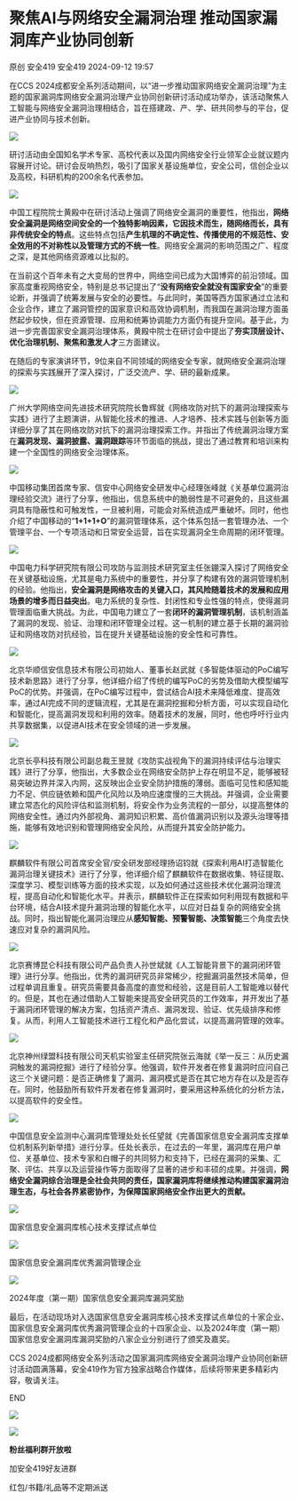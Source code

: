 #  聚焦AI与网络安全漏洞治理 推动国家漏洞库产业协同创新   
原创 安全419  安全419   2024-09-12 19:57  
  
在CCS 2024成都安全系列活动期间，以“进一步推动国家网络安全漏洞治理”为主题的国家漏洞库网络安全漏洞治理产业协同创新研讨活动成功举办，该活动聚焦人工智能与网络安全漏洞治理相结合，旨在搭建政、产、学、研共同参与的平台，促进产业协同与技术创新。  
  
  
![](https://mmbiz.qpic.cn/mmbiz_jpg/9lmiax2vemgh2c6C7JdC7RHNskBY1kEIzgFHULbbHkJODW8EG4Lh9AumP4k7gYod7CJPFlmDjAHicGJ65t4bWccw/640?wx_fmt=jpeg&from=appmsg "")  
  
  
研讨活动由全国知名学术专家、高校代表以及国内网络安全行业领军企业就议题内容展开讨论。研讨会反响热烈，吸引了国家关基设施单位，安全公司，信创企业以及高校，科研机构的200余名代表参加。  
  
  
![](https://mmbiz.qpic.cn/mmbiz_jpg/9lmiax2vemgh2c6C7JdC7RHNskBY1kEIzt98sd1Fj39dTJb4rKDxLrSRpmypnh0qVxmN1RkToQMOEhO1pKEekbA/640?wx_fmt=jpeg&from=appmsg "")  
  
  
中国工程院院士黄殿中在研讨活动上强调了网络安全漏洞的重要性，他指出，**网络安全漏洞是网络空间安全的一个独特影响因素，它因技术而生，随网络而长，具有非传统安全的特点**。这些特点包括**产生机理的不确定性、传播使用的不规范性、安全效用的不对称性以及管理方式的不统一性**。网络安全漏洞的影响范围之广、程度之深，是其他网络资源难以比拟的。  
  
  
在当前这个百年未有之大变局的世界中，网络空间已成为大国博弈的前沿领域。国家高度重视网络安全，特别是总书记提出了“**没有网络安全就没有国家安全**”的重要论断，并强调了统筹发展与安全的必要性。与此同时，美国等西方国家通过立法和企业合作，建立了漏洞管控的国家意识和高效协调机制，而我国在漏洞治理方面虽然起步较快，但在资源管理、应用和统筹协调能力方面仍有提升空间。基于此，为进一步完善国家安全漏洞治理体系，黄殿中院士在研讨会中提出了**夯实顶层设计、优化治理机制、聚焦和激发人才**三方面建议。  
  
  
在随后的专家演讲环节，9位来自不同领域的网络安全专家，就网络安全漏洞治理的探索与实践展开了深入探讨，广泛交流产、学、研的最新成果。  
  
  
![](https://mmbiz.qpic.cn/mmbiz_jpg/9lmiax2vemgh2c6C7JdC7RHNskBY1kEIz32Tpxobc85CyYDrexM1OyFXTbLD4E57PfiaibPIt2dibAgM2RnugIofAA/640?wx_fmt=jpeg&from=appmsg "")  
  
  
广州大学网络空间先进技术研究院院长鲁辉就《网络攻防对抗下的漏洞治理探索与实践》进行了主题演讲，从智能化技术的推进、人才培养、技术实践与创新等方面详细分享了其在网络攻防对抗下的漏洞治理探索工作。并指出了传统漏洞治理方案在**漏洞发现、漏洞披露、漏洞跟踪**等环节面临的挑战，提出了通过教育和培训来构建一个全国性的网络安全治理体系。  
  
  
![](https://mmbiz.qpic.cn/mmbiz_jpg/9lmiax2vemgh2c6C7JdC7RHNskBY1kEIzfficLzAACaEu8GKSg8QMicHlzd1NWEhwpzlcEmxyDpKXP0ibM55fFhOWQ/640?wx_fmt=jpeg&from=appmsg "")  
  
  
中国移动集团首席专家、信安中心网络安全研发中心经理张峰就《关基单位漏洞治理经验交流》进行了分享，他指出，信息系统中的脆弱性是不可避免的，且这些漏洞具有隐蔽性和可触发性，一旦被利用，可能会对系统造成严重破坏。同时，他也介绍了中国移动的“**1+1+1+O**”的漏洞管理体系，这个体系包括一套管理办法、一个管理平台、一个专项活动和日常安全运营，旨在实现漏洞全生命周期的闭环管理。  
  
  
![](https://mmbiz.qpic.cn/mmbiz_jpg/9lmiax2vemgh2c6C7JdC7RHNskBY1kEIzdxFGPBKVFq0ibvjYWQEtfMT4zXjC1g0HoG4EEibrDibdvqLV2Eiaml8rCg/640?wx_fmt=jpeg&from=appmsg "")  
  
  
中国电力科学研究院有限公司攻防与监测技术研究室主任张錋深入探讨了网络安全在关键基础设施，尤其是电力系统中的重要性，并分享了构建有效的漏洞管理机制的经验。他指出，**安全漏洞是网络攻击的关键入口，其风险随着技术的发展和应用场景的增多而日益突出**。电力系统的复杂性、封闭性和专业性强的特点，使得漏洞管理面临重大挑战。为此，中国电力建立了一套**闭环的漏洞管理机制**，该机制涵盖了漏洞的发现、验证、治理和闭环管理全过程。这一机制的建立基于长期的漏洞验证和网络攻防对抗经验，旨在提升关键基础设施的安全性和可靠性。  
  
  
![](https://mmbiz.qpic.cn/mmbiz_jpg/9lmiax2vemgh2c6C7JdC7RHNskBY1kEIzIhqMNpF1YcnxyfZpJMJROLFgQzwCLuMib3v5jqUYaAGvtR60yYG7TPQ/640?wx_fmt=jpeg&from=appmsg "")  
  
  
北京华顺信安信息技术有限公司初始人、董事长赵武就《多智能体驱动的PoC编写技术新思路》进行了分享，他详细介绍了传统的编写PoC的劣势及借助大模型编写PoC的优势。并强调，在PoC编写过程中，尝试结合AI技术来降低难度、提高效率，通过AI完成不同的逻辑流程，尤其是在漏洞挖掘和分析方面，可以实现自动化和智能化，提高漏洞发现和利用的效率。随着技术的发展，同时，他也呼吁行业内共享数据集，以促进AI技术在安全领域的进一步发展。  
  
  
![](https://mmbiz.qpic.cn/mmbiz_jpg/9lmiax2vemgh2c6C7JdC7RHNskBY1kEIzLDNWGicuSFb68E2MIwicIoEv0d6pElVZMMmKd66xRHr1RICm2smgDynQ/640?wx_fmt=jpeg&from=appmsg "")  
  
  
北京长亭科技有限公司副总裁王昱就《攻防实战视角下的漏洞持续评估与治理实践》进行了分享，他指出，大多数企业在网络安全防护上存在明显不足，能够被轻易突破边界并深入内网，这反映出企业安全防护措施的薄弱。面临可见性和感知能力不足、供应链依赖和国产化风险以及响应速度慢的三大挑战。并强调，企业需要建立常态化的风险评估和监测机制，将安全作为业务流程的一部分，以提高整体的网络安全性。通过内外部视角、漏洞知识积累、高价值漏洞识别以及源头治理等措施，能够有效地识别和管理网络安全风险，从而提升其安全防护能力。  
  
  
![](https://mmbiz.qpic.cn/mmbiz_jpg/9lmiax2vemgh2c6C7JdC7RHNskBY1kEIzbvxt1qqsibzWTBmmsSeibb5FQwFAsLtDw28a39ZmkcwXq9DiaUvTXWRaA/640?wx_fmt=jpeg&from=appmsg "")  
  
  
麒麟软件有限公司首席安全官/安全研发部经理扬诏钧就《探索利用AI打造智能化漏洞治理关键技术》进行了分享，他详细介绍了麒麟软件在数据收集、特征提取、深度学习、模型训练等方面的技术实现，以及如何通过这些技术优化漏洞治理流程，提高自动化和智能化水平。并表示，麒麟软件正在探索如何利用现有数据和平台环境，结合AI技术提升漏洞治理的智能化水平，以应对日益复杂的网络安全挑战。同时，指出智能化漏洞治理应从**感知智能、预警智能、决策智能**三个角度去快速应对复杂的漏洞风险。  
  
  
![](https://mmbiz.qpic.cn/mmbiz_jpg/9lmiax2vemgh2c6C7JdC7RHNskBY1kEIzq4zlbyyRtaFADNqj0yiacibCgkT0fVxplOIA8ZYfnd0GIxtFSic9QQnbA/640?wx_fmt=jpeg&from=appmsg "")  
  
  
北京赛博昆仑科技有限公司产品负责人孙世斌就《人工智能背景下的漏洞闭环管理》进行分享。他指出，优秀的漏洞研究员非常稀少，挖掘漏洞虽然技术简单，但过程单调且重复。研究员需要具备高度的直觉和经验，这是目前人工智能难以替代的。但是，其也在通过借助人工智能来提高安全研究员的工作效率，并开发出了基于漏洞闭环管理的解决方案，包括资产清点、漏洞发现、验证、优先级排序和修复。从而，利用人工智能技术进行工程化和产品化尝试，以提高漏洞管理的效率。  
  
  
![](https://mmbiz.qpic.cn/mmbiz_jpg/9lmiax2vemgh2c6C7JdC7RHNskBY1kEIzP4ViatKbdYjCicBNo1jPyic3US7KA77UrYbx6Lt0MXNhjaDiakI4AeRx5w/640?wx_fmt=jpeg&from=appmsg "")  
  
  
北京神州绿盟科技有限公司天机实验室主任研究院张云海就《举一反三：从历史漏洞触发的漏洞挖掘》进行了经验分享。他强调，软件开发者在修复漏洞时应问自己这三个关键问题：是否正确修复了漏洞、漏洞模式是否在其它地方存在以及是否存在。同时，他鼓励所有软件开发者在修复漏洞时，要采用这种系统化的分析方法，以提高软件的安全性。  
  
  
![](https://mmbiz.qpic.cn/mmbiz_jpg/9lmiax2vemgh2c6C7JdC7RHNskBY1kEIzrDSTgnm4uOic28TApEAPzvFcX4Hicw3QEChsbPTq8ibrXG87F4MkuibWZA/640?wx_fmt=jpeg&from=appmsg "")  
  
  
中国信息安全监测中心漏洞库管理处处长任望就《完善国家信息安全漏洞库支撑单位机制系列新举措》进行分享。任处长表示，在过去的一年里，漏洞库在用户单位、关基单位、技术专家和白帽子的共同努力和支持下，已经在漏洞的采集、汇聚、评估、共享以及运营操作等方面取得了显著的进步和丰硕的成果。并强调，**网络安全漏洞综合治理是全社会共同的责任，国家漏洞库将继续推动构建国家漏洞治理生态，与社会各界紧密协作，为保障国家网络安全作出更大的贡献。**  
  
![](https://mmbiz.qpic.cn/mmbiz_jpg/9lmiax2vemgh2c6C7JdC7RHNskBY1kEIzu7AmfrkULQFgYsM7wYmCdzbqYSp2Z28dH91JfLQTricWVnyuoHk9uHg/640?wx_fmt=jpeg&from=appmsg "")  
  
国家信息安全漏洞库核心技术支撑试点单位  
  
![](https://mmbiz.qpic.cn/mmbiz_jpg/9lmiax2vemgh2c6C7JdC7RHNskBY1kEIz9SXDpIEAX6Cmiao3ficbibYWQF8iaGHabucY5aWnmW2fdZYAVn9ia7xcjPg/640?wx_fmt=jpeg&from=appmsg "")  
  
国家信息安全漏洞库优秀漏洞管理企业  
  
![](https://mmbiz.qpic.cn/mmbiz_jpg/9lmiax2vemgh2c6C7JdC7RHNskBY1kEIzZsMLM5FcXd11ApicibDfYQXdwiayqeiazEXlqwaCVJ8WFJbh2viaHI6obDg/640?wx_fmt=jpeg&from=appmsg "")  
  
2024年度（第一期）国家信息安全漏洞库漏洞奖励  
  
  
最后，在活动现场对入选国家信息安全漏洞库核心技术支撑试点单位的十家企业、国家信息安全漏洞库优秀漏洞管理企业的十四家企业、以及2024年度（第一期）国家信息安全漏洞库漏洞奖励的八家企业分别进行了颁奖及嘉奖。  
  
  
CCS 2024成都网络安全系列活动之国家漏洞库网络安全漏洞治理产业协同创新研讨活动圆满落幕，安全419作为官方独家战略合作媒体，后续将带来更多精彩内容，敬请关注。  
  
  
  
END  
  
  
![](https://mmbiz.qpic.cn/mmbiz_gif/9lmiax2vemggxxdNODC55GBOLxOMRQchqoKrUel4y2bPZI7GSCUOjCThOhl1hQGaTWb1Aq1aSJN2QUNLC7c9DOQ/640?wx_fmt=gif&from=appmsg&tp=webp&wxfrom=5&wx_lazy=1 "")  
  
![](https://mmbiz.qpic.cn/mmbiz_jpg/9lmiax2vemggxxdNODC55GBOLxOMRQchqgBXowicjjEOxeI1NlpkzODyl0gILxbVMWadqGNleUpvAiciasH9gwh1zw/640?wx_fmt=other&from=appmsg&tp=webp&wxfrom=5&wx_lazy=1&wx_co=1 "")  
  
**粉丝福利群开放啦**  
  
加安全419好友进群  
  
红包/书籍/礼品等不定期派送  
  
